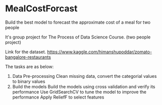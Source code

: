 # MealCostForcast
 Build the best model to forecast the approximate cost of a meal for two people

It's group project for The Process of Data Science Course. (two people project)

Link for the dataset. https://www.kaggle.com/himanshupoddar/zomato-bangalore-restaurants

The tasks are as below:

1. Data Pre-processing
   Clean missing data, convert the categorial values to binary values 
2. Build the models
   Build the models using cross validation and verify its performance
   Use GridSearchCV to tune the model to improve the performance
   Apply ReliefF to select features
